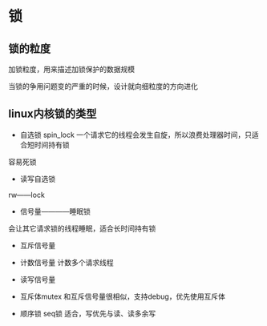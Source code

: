 # 锁

## 锁的粒度

加锁粒度，用来描述加锁保护的数据规模

当锁的争用问题变的严重的时候，设计就向细粒度的方向进化

## linux内核锁的类型

+ 自选锁 spin_lock
一个请求它的线程会发生自旋，所以浪费处理器时间，只适合短时间持有锁

容易死锁
+ 读写自选锁

rw——lock


+ 信号量————睡眠锁

会让其它请求锁的线程睡眠，适合长时间持有锁

   + 互斥信号量

   + 计数信号量
      计数多个请求线程

   + 读写信号量


+ 互斥体mutex
 和互斥信号量很相似，支持debug，优先使用互斥体

+ 顺序锁 seq锁
适合，写优先与读、读多余写